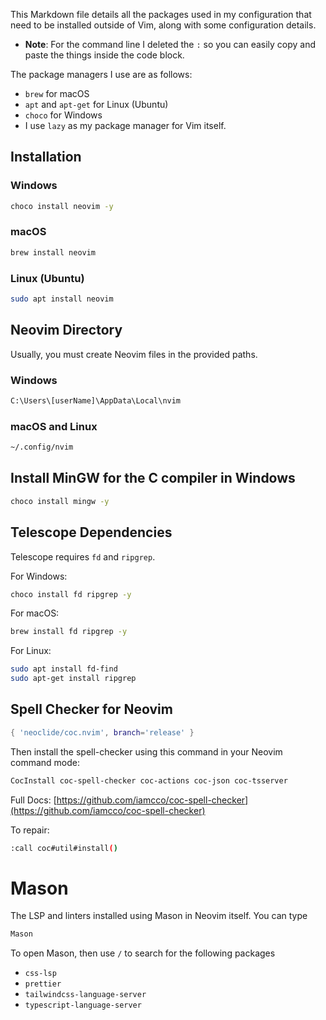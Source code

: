 This Markdown file details all the packages used in my configuration that need to be installed outside of Vim, along with some configuration details.
- **Note**: For the command line I deleted the `:` so you can easily copy and paste the things inside the code block.

The package managers I use are as follows:
- `brew` for macOS
- `apt` and `apt-get` for Linux (Ubuntu)
- `choco` for Windows
- I use `lazy` as my package manager for Vim itself.

## Installation

### Windows

```bash
choco install neovim -y
```

### macOS

```bash
brew install neovim
```

### Linux (Ubuntu)

```bash
sudo apt install neovim
```

## Neovim Directory

Usually, you must create Neovim files in the provided paths.

### Windows

```bash
C:\Users\[userName]\AppData\Local\nvim
```

### macOS and Linux

```bash
~/.config/nvim
```

## Install MinGW for the C compiler in Windows

```bash
choco install mingw -y
```

## Telescope Dependencies

Telescope requires `fd` and `ripgrep`.

For Windows:

```bash
choco install fd ripgrep -y
```

For macOS:

```bash
brew install fd ripgrep -y
```

For Linux:

```bash
sudo apt install fd-find
sudo apt-get install ripgrep
```

## Spell Checker for Neovim

```lua
{ 'neoclide/coc.nvim', branch='release' }
```

Then install the spell-checker using this command in your Neovim command mode:

```bash
CocInstall coc-spell-checker coc-actions coc-json coc-tsserver
```

Full Docs: [https://github.com/iamcco/coc-spell-checker](https://github.com/iamcco/coc-spell-checker)

To repair:

```bash
:call coc#util#install()
```

# Mason

The LSP and linters installed using Mason in Neovim itself. You can type

```bash
Mason
```
To open Mason, then use `/` to search for the following packages

- `css-lsp`
- `prettier`
- `tailwindcss-language-server`
- `typescript-language-server`
